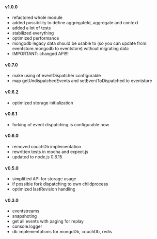#### v1.0.0
- refactored whole module
- added possibility to define aggregateId, aggregate and context
- added a lot of tests
- stabilized everything
- optimized performance
- mongodb legacy data should be usable to (so you can update from eventstore.mongodb to eventstore) without migrating data
- IMPORTANT: changed API!!!

#### v0.7.0

- make using of eventDispatcher configurable
- map getUndispatchedEvents and setEventToDispatched to eventstore

#### v0.6.2

- optimized storage initialization

#### v0.6.1

- forking of event dispatching is configurable now

#### v0.6.0

- removed couchDb implementation
- rewritten tests in mocha and expect.js
- updated to node.js 0.6.15

#### v0.5.0

- simplified API for storage usage
- if possible fork dispatching to own childprocess
- optimized lastRevision handling

#### v0.3.0

- eventstreams
- snapshoting
- get all events with paging for replay
- console.logger
- db implementations for mongoDb, couchDb, redis